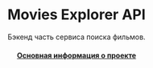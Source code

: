 <h1 align="center">Movies Explorer API</h1>

<p align="center">Бэкенд часть сервиса поиска фильмов.</p>
<h4 align="center"><a href="https://github.com/sengeer/movies-explorer-frontend" target="_blank">Основная информация о проекте</a></h4>

